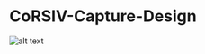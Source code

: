 # CoRSIV-Capture-Design
![alt text](https://www.illumina.com/content/dam/illumina-marketing/images/tools/sequencing/rrbs-seq-scrrbs.png)

